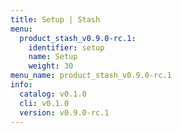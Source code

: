 ```yaml
---
title: Setup | Stash
menu:
  product_stash_v0.9.0-rc.1:
    identifier: setup
    name: Setup
    weight: 30
menu_name: product_stash_v0.9.0-rc.1
info:
  catalog: v0.1.0
  cli: v0.1.0
  version: v0.9.0-rc.1
---
```



